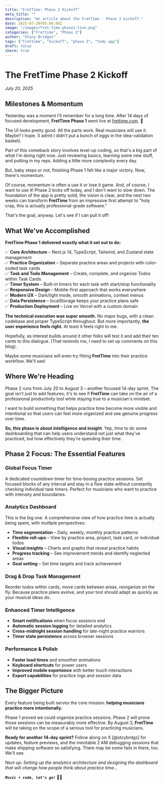 ```yaml
---
title: "FretTime: Phase 2 Kickoff"
meta_title: ""
description: "An article about the FretTime - Phase 2 kickoff."
date: 2025-07-20T05:00:00Z
image: "/images/fret-time-phase1-live.png"
categories: ["Frettime", "Phase 2"]
author: "Stacy Bridges"
tags: ["frettime", "kickoff", "phase 2", "todo app"]
draft: false
share: true
---
```


# The FretTime Phase 2 Kickoff

_July 20, 2025_

## Milestones & Momentum

Yesterday was a moment I'll remember for a long time. After 14 days of focused development, **FretTime Phase 1** went live at [frettime.com](https://www.frettime.com). 🎉

The UI looks pretty good. All the parts work. Real musicians will use it. Maybe? I hope. (I admit I didn't put a bunch of eggs in the idea-validation basket).

Part of this comeback story involves level-up coding, so that's a big part of what I'm doing right now. Just reviewing basics, learning some new stuff, and putting in my reps. Adding a little more complexity every day.

But, baby steps or not, finishing Phase 1 felt like a major victory. Now, there's momentum.

Of course, momentum is often a use it or lose it game. And, of course, I want to use it! Phase 2 kicks off today, and I don't want to slow down. The foundation of the app is pretty solid, the vision is clear, and the next two weeks can transform **FretTime** from an impressive first attempt to "holy crap, this is actually professional-grade software."

That's the goal, anyway. Let's see if I can pull it off!

## What We've Accomplished

**FretTime Phase 1 delivered exactly what it set out to do:**

✅ **Core Architecture** – Next.js 14, TypeScript, Tailwind, and Zustand state management  
✅ **Practice Organization** – Separate practice areas and projects with color-coded task cards  
✅ **Task and Todo Management** – Create, complete, and organize Todos within Task Cards  
✅ **Timer System** – Built-in timers for each task with start/stop functionality  
✅ **Responsive Design** – Mobile-first approach that works everywhere  
✅ **Modern UX** – Dark/light mode, smooth animations, context menus  
✅ **Data Persistence** – localStorage keeps your practice plans safe  
✅ **Production Deployment** – Live on Vercel with a custom domain

**The technical execution was super smooth.** No major bugs, with a clean codebase and proper TypeScript throughout. But more importantly, **the user experience feels right.** At least it feels right to me.

Hopefully, as interest builds around it other folks will test it and add their ten cents to this dialogue. (That reminds me, I need to set up comments on this blog).

Maybe some musicians will even try fitting **FretTime** into their practice workflow. We'll see!

## Where We're Heading

Phase 2 runs from July 20 to August 3 – another focused 14-day sprint. The goal isn't just to add features; it's to see if **FretTime** can take on the air of a professional productivity tool while staying true to a musician's mindset.

I want to build something that helps practice time become more visible and intentional so that users can feel more organized and see genuine progress over time.

**So, this phase is about intelligence and insight**. Yep, time to do some dashboarding that can help users understand not just what they've practiced, but how effectively they're spending their time.

## Phase 2 Focus: The Essential Features

### **Global Focus Timer**

A dedicated countdown timer for time-boxing practice sessions. Set focused blocks of any interval and stay in a flow state without constantly checking individual task timers. Perfect for musicians who want to practice with intensity and boundaries.

### **Analytics Dashboard**

This is the big one. A comprehensive view of how practice time is actually being spent, with multiple perspectives:

- **Time segmentation** – Daily, weekly, monthly practice patterns
- **Flexible roll-ups** – View by practice area, project, task card, or individual todos
- **Visual insights** – Charts and graphs that reveal practice habits
- **Progress tracking** – See improvement trends and identify neglected areas
- **Goal setting** – Set time targets and track achievement

### **Drag & Drop Task Management**

Reorder todos within cards, move cards between areas, reorganize on the fly. Because practice plans evolve, and your tool should adapt as quickly as your musical ideas do.

### **Enhanced Timer Intelligence**

- **Smart notifications** when focus sessions end
- **Automatic session logging** for detailed analytics
- **Cross-midnight session handling** for late-night practice warriors
- **Timer state persistence** across browser sessions

### **Performance & Polish**

- **Faster load times** and smoother animations
- **Keyboard shortcuts** for power users
- **Improved mobile experience** with better touch interactions
- **Export capabilities** for practice logs and session data

## The Bigger Picture

Every feature being built serves the core mission: **helping musicians practice more intentionally.**

Phase 1 proved we could organize practice sessions. Phase 2 will prove those sessions can be measurably more effective. By August 3, **FretTime** will be taking on the scope of a serious tool for practicing musicians.

**Ready for another 14-day sprint?** Follow along on X [@stcybrdgs] for updates, feature previews, and the inevitable 2 AM debugging sessions that make shipping software so satisfying. There may be some fails in there, too. We'll see.

_Next up: Setting up the analytics architecture and designing the dashboard that will change how people think about practice time..._

**_`Music + code, let’s go!`_** 🎸🚀
